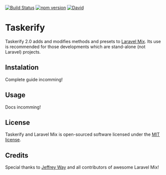 [![Build Status](https://travis-ci.org/Zeindelf/taskerify.svg?branch=master)](https://travis-ci.org/Zeindelf/taskerify)
[![npm version](https://badge.fury.io/js/taskerify.svg)](https://badge.fury.io/js/taskerify)
[![David](https://david-dm.org/zeindelf/taskerify.svg)](https://github.com/Zeindelf/taskerify)

# Taskerify
Taskerify 2.0 adds and modifies methods and presets to [Laravel Mix](https://github.com/JeffreyWay/laravel-mix). Its use is recommended for those developments which are stand-alone (not Laravel) projects.

## Instalation
Complete guide incomming!

## Usage
Docs incomming!

## License
Taskerify and Laravel Mix is open-sourced software licensed under the [MIT license](https://opensource.org/licenses/MIT).

## Credits
Special thanks to [Jeffrey Way](https://github.com/JeffreyWay) and all contributors of awesome Laravel Mix!